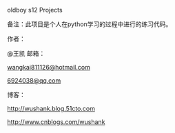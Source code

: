 oldboy s12 Projects

备注：此项目是个人在python学习的过程中进行的练习代码。

作者：

@王凯
邮箱：

wangkai811126@hotmail.com

6924038@qq.com

博客：

http://wushank.blog.51cto.com

http://www.cnblogs.com/wushank
